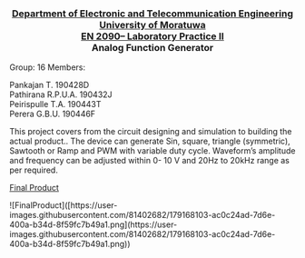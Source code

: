 ### <p align="center"> <ins> Department of Electronic and Telecommunication Engineering <br>University of Moratuwa <br>EN 2090– Laboratory Practice II </ins><br> Analog Function Generator </p> 

Group: 16  Members:
  
Pankajan T. 190428D  <br>
Pathirana R.P.U.A. 190432J <br>
Peirispulle T.A. 190443T <br>
Perera G.B.U. 190446F <br>


This project covers from the circuit designing and simulation to building the actual product.. The device can generate Sin, square, triangle (symmetric), Sawtooth or Ramp and PWM with variable duty cycle. Waveform’s amplitude and frequency can be adjusted within 0- 10 V and 20Hz to 20kHz range as per required.
<br/>

<ins> Final Product </ins> <br/>

<p>
![FinalProduct]([https://user-images.githubusercontent.com/81402682/179168103-ac0c24ad-7d6e-400a-b34d-8f59fc7b49a1.png](https://user-images.githubusercontent.com/81402682/179168103-ac0c24ad-7d6e-400a-b34d-8f59fc7b49a1.png))
</p>
